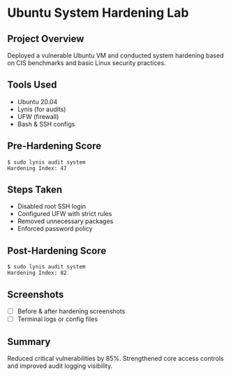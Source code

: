 # Ubuntu System Hardening Lab

## Project Overview
Deployed a vulnerable Ubuntu VM and conducted system hardening based on CIS benchmarks and basic Linux security practices.

## Tools Used
- Ubuntu 20.04
- Lynis (for audits)
- UFW (firewall)
- Bash & SSH configs

## Pre-Hardening Score
```
$ sudo lynis audit system
Hardening Index: 47
```

## Steps Taken
- Disabled root SSH login
- Configured UFW with strict rules
- Removed unnecessary packages
- Enforced password policy

## Post-Hardening Score
```
$ sudo lynis audit system
Hardening Index: 82
```

## Screenshots
- [ ] Before & after hardening screenshots
- [ ] Terminal logs or config files

## Summary
Reduced critical vulnerabilities by 85%. Strengthened core access controls and improved audit logging visibility.
